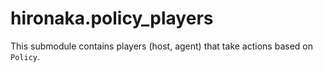 # hironaka.policy_players
This submodule contains players (host, agent) that take actions based on `Policy`.